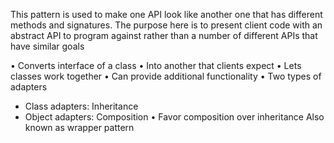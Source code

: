  This pattern is used to make one API look like another one that has different methods and signatures. The purpose here is to present client code with an abstract API to program against rather than a number of different APIs that have similar goals

•	Converts interface of a class
•	Into another that clients expect
•	Lets classes work together
•	Can provide additional functionality
•	Two types of adapters
-	Class adapters: Inheritance
-	Object adapters: Composition
•	Favor composition over inheritance
Also known as wrapper pattern
